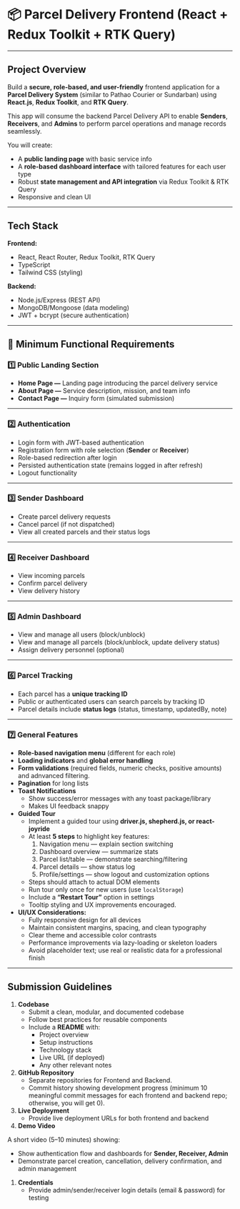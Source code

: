 # **📦 Parcel Delivery Frontend (React + Redux Toolkit + RTK Query)**

---

## **Project Overview**

Build a **secure, role-based, and user-friendly** frontend application for a **Parcel Delivery System** (similar to Pathao Courier or Sundarban) using **React.js**, **Redux Toolkit**, and **RTK Query**.

This app will consume the backend Parcel Delivery API to enable **Senders**, **Receivers**, and **Admins** to perform parcel operations and manage records seamlessly.

You will create:

- A **public landing page** with basic service info
- A **role-based dashboard interface** with tailored features for each user type
- Robust **state management and API integration** via Redux Toolkit & RTK Query
- Responsive and clean UI

---

## **Tech Stack**

**Frontend:**

- React, React Router, Redux Toolkit, RTK Query
- TypeScript
- Tailwind CSS (styling)

**Backend:**

- Node.js/Express (REST API)
- MongoDB/Mongoose (data modeling)
- JWT + bcrypt (secure authentication)

---

## **📌 Minimum Functional Requirements**

### **1️⃣ Public Landing Section**

- **Home Page —** Landing page introducing the parcel delivery service
- **About Page —** Service description, mission, and team info
- **Contact Page —** Inquiry form (simulated submission)

---

### **2️⃣ Authentication**

- Login form with JWT-based authentication
- Registration form with role selection (**Sender** or **Receiver**)
- Role-based redirection after login
- Persisted authentication state (remains logged in after refresh)
- Logout functionality

---

### **3️⃣ Sender Dashboard**

- Create parcel delivery requests
- Cancel parcel (if not dispatched)
- View all created parcels and their status logs

---

### **4️⃣ Receiver Dashboard**

- View incoming parcels
- Confirm parcel delivery
- View delivery history

---

### **5️⃣ Admin Dashboard**

- View and manage all users (block/unblock)
- View and manage all parcels (block/unblock, update delivery status)
- Assign delivery personnel (optional)

---

### **6️⃣ Parcel Tracking**

- Each parcel has a **unique tracking ID**
- Public or authenticated users can search parcels by tracking ID
- Parcel details include **status logs** (status, timestamp, updatedBy, note)

---

### **7️⃣ General Features**

- **Role-based navigation menu** (different for each role)
- **Loading indicators** and **global error handling**
- **Form validations** (required fields, numeric checks, positive amounts)  and adnvanced filtering.
- **Pagination** for long lists
- **Toast Notifications**
    - Show success/error messages with any toast package/library
    - Makes UI feedback snappy
- **Guided Tour**
    - Implement a guided tour using **driver.js, shepherd.js, or react-joyride**
    - At least **5 steps** to highlight key features:
        1. Navigation menu — explain section switching
        2. Dashboard overview — summarize stats
        3. Parcel list/table — demonstrate searching/filtering
        4. Parcel details — show status log
        5. Profile/settings — show logout and customization options
    - Steps should attach to actual DOM elements
    - Run tour only once for new users (use `localStorage`)
    - Include a **“Restart Tour”** option in settings
    - Tooltip styling and UX improvements encouraged.
- **UI/UX Considerations:**
    - Fully responsive design for all devices
    - Maintain consistent margins, spacing, and clean typography
    - Clear theme and accessible color contrasts
    - Performance improvements via lazy-loading or skeleton loaders
    - Avoid placeholder text; use real or realistic data for a professional finish

---

## **Submission Guidelines**

1. **Codebase**
    - Submit a clean, modular, and documented codebase
    - Follow best practices for reusable components
    - Include a **README** with:
        - Project overview
        - Setup instructions
        - Technology stack
        - Live URL (if deployed)
        - Any other relevant notes
2. **GitHub Repository**
    - Separate repositories for Frontend and Backend.
    - Commit history showing development progress (minimum 10 meaningful commit messages for each frontend and backend repo; otherwise, you will get 0).
3. **Live Deployment**
    - Provide live deployment URLs for both frontend and backend
4. **Demo Video**

A short video (5–10 minutes) showing:

- Show authentication flow and dashboards for **Sender, Receiver, Admin**
- Demonstrate parcel creation, cancellation, delivery confirmation, and admin management
1. **Credentials**
    - Provide admin/sender/receiver login details (email & password) for testing
